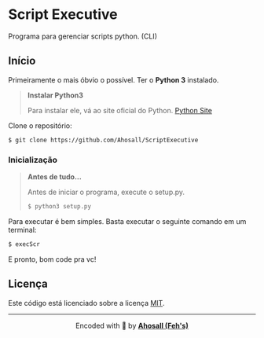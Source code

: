 # Script Executive
Programa para gerenciar scripts python. (CLI)

## Início
Primeiramente o mais óbvio o possível. Ter o **Python 3** instalado.

> **Instalar Python3**
> 
> Para instalar ele, vá ao site oficial do Python. <a target="blank" href="https://www.python.org/">Python Site</a>

Clone o repositório:

```shell
$ git clone https://github.com/Ahosall/ScriptExecutive
```

### Inicialização
> **Antes de tudo...**
>
> Antes de iniciar o programa, execute o setup.py.
> ```bash
> $ python3 setup.py
> ```

Para executar é bem simples. Basta executar o seguinte comando em um terminal:
```bash
$ execScr
```
E pronto, bom code pra vc!

## Licença
Este código está licenciado sobre a licença [MIT](./LICENSE).

---
<center>  
      Encoded with 🤍 by <b><a href="https://github.com/Ahosall">Ahosall (Feh's)</a></b>  
</center>